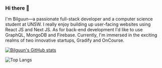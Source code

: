 ### Hi there 👋

I'm Bilguun—a passionate full-stack developer and a computer science student at UNSW. 
I really enjoy building up user-facing websites using React JS and Next JS.
As for back-end development I'd like to use GraphQL, MongoDB and Firebase.
Currently, I'm immersed in the exciting realms of two innovative startups, Gradify and OnCourse. 

[![Bilguun's GitHub stats](https://github-readme-stats.vercel.app/api?username=Bilguun1324&hide=contribs,stars&theme=transparent&show_icons=true&show=prs_merged_percentage)](https://github.com/Bilguun1324/github-readme-stats)

![Top Langs](https://github-readme-stats.vercel.app/api/top-langs/?username=Bilguun1324)

